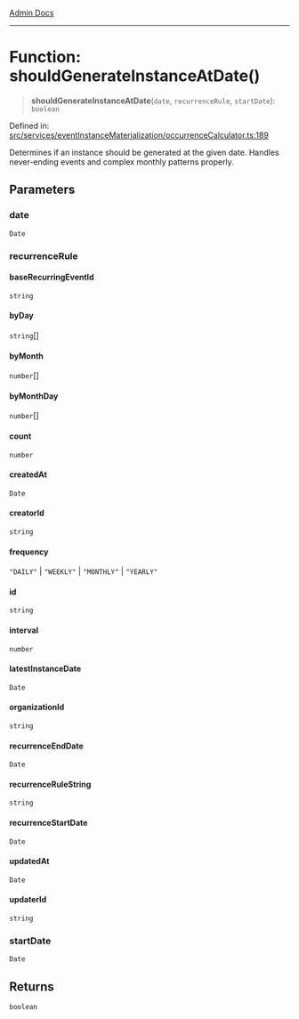 [Admin Docs](/)

***

# Function: shouldGenerateInstanceAtDate()

> **shouldGenerateInstanceAtDate**(`date`, `recurrenceRule`, `startDate`): `boolean`

Defined in: [src/services/eventInstanceMaterialization/occurrenceCalculator.ts:189](https://github.com/gautam-divyanshu/talawa-api/blob/7e7d786bbd7356b22a3ba5029601eed88ff27201/src/services/eventInstanceMaterialization/occurrenceCalculator.ts#L189)

Determines if an instance should be generated at the given date.
Handles never-ending events and complex monthly patterns properly.

## Parameters

### date

`Date`

### recurrenceRule

#### baseRecurringEventId

`string`

#### byDay

`string`[]

#### byMonth

`number`[]

#### byMonthDay

`number`[]

#### count

`number`

#### createdAt

`Date`

#### creatorId

`string`

#### frequency

`"DAILY"` \| `"WEEKLY"` \| `"MONTHLY"` \| `"YEARLY"`

#### id

`string`

#### interval

`number`

#### latestInstanceDate

`Date`

#### organizationId

`string`

#### recurrenceEndDate

`Date`

#### recurrenceRuleString

`string`

#### recurrenceStartDate

`Date`

#### updatedAt

`Date`

#### updaterId

`string`

### startDate

`Date`

## Returns

`boolean`
